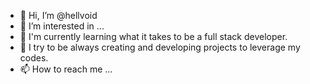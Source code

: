 - 👋 Hi, I’m @hellvoid
- 👀 I’m interested in ...
- 🌱 I'm currently learning what it takes to be a full stack developer.
- 💞️ I try to be always creating and developing projects to leverage my codes.
- 📫 How to reach me ...
